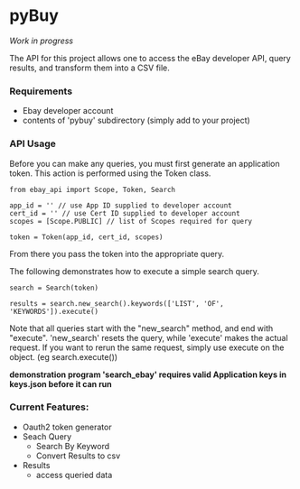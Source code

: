 # pyBuy

*Work in progress*

The API for this project allows one to access the eBay developer API, query results, and transform them into a CSV file.

### Requirements
- Ebay developer account
- contents of 'pybuy' subdirectory (simply add to your project)

### API Usage
Before you can make any queries, you must first generate an application token. This action is performed using the Token class. 

```
from ebay_api import Scope, Token, Search

app_id = '' // use App ID supplied to developer account
cert_id = '' // use Cert ID supplied to developer account
scopes = [Scope.PUBLIC] // list of Scopes required for query

token = Token(app_id, cert_id, scopes)
```
From there you pass the token into the appropriate query.

The following demonstrates how to execute a simple search query. 
```
search = Search(token)

results = search.new_search().keywords(['LIST', 'OF', 'KEYWORDS']).execute()
```

Note that all queries start with the "new_search" method, and end with "execute". 'new_search' resets the query, while 'execute' makes the actual request. If you want to rerun the same request, simply use execute on the object. (eg search.execute())

**demonstration program 'search_ebay' requires valid Application keys in keys.json before it can run**

### Current Features:
- Oauth2 token generator
- Seach Query
    - Search By Keyword
    - Convert Results to csv
- Results
    - access queried data
